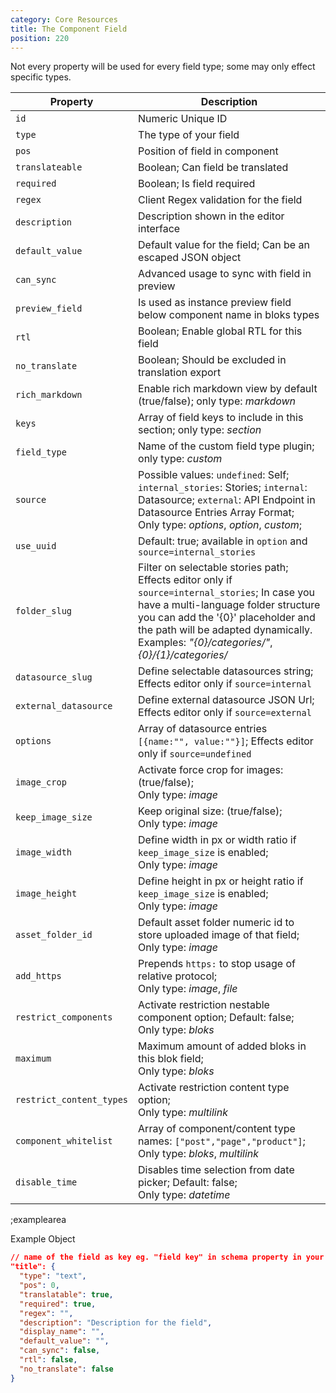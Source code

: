 ```yaml
---
category: Core Resources
title: The Component Field
position: 220
---
```


Not every property will be used for every field type; some may only effect specific types.

| Property | Description |
|---|---|
| `id` | Numeric Unique ID |
| `type` | The type of your field |
| `pos` | Position of field in component |
| `translateable` | Boolean; Can field be translated |
| `required` | Boolean; Is field required |
| `regex` | Client Regex validation for the field |
| `description` | Description shown in the editor interface |
| `default_value` | Default value for the field; Can be an escaped JSON object |
| `can_sync` | Advanced usage to sync with field in preview |
| `preview_field` | Is used as instance preview field below component name in bloks types |
| `rtl` | Boolean; Enable global RTL for this field |
| `no_translate` | Boolean; Should be excluded in translation export |
| `rich_markdown` | Enable rich markdown view by default (true/false); only type: *markdown* |
| `keys` | Array of field keys to include in this section; only type: *section* |
| `field_type` | Name of the custom field type plugin; only type: *custom* |
| `source` | Possible values: `undefined`: Self; `internal_stories`: Stories; `internal`: Datasource; `external`: API Endpoint in Datasource Entries Array Format; <br>Only type: *options*, *option*, *custom*;  |
| `use_uuid` | Default: true; available in `option` and `source=internal_stories` |
| `folder_slug` | Filter on selectable stories path; Effects editor only if `source=internal_stories`; In case you have a multi-language folder structure you can add the '{0}' placeholder and the path will be adapted dynamically. Examples: *"{0}/categories/"*, *{0}/{1}/categories/* |
| `datasource_slug` | Define selectable datasources string; Effects editor only if `source=internal` |
| `external_datasource` | Define external datasource JSON Url; Effects editor only if `source=external` |
| `options` | Array of datasource entries `[{name:"", value:""}]`; Effects editor only if `source=undefined` | 
| `image_crop` | Activate force crop for images: (true/false); <br>Only type: *image* |
| `keep_image_size` | Keep original size: (true/false); <br>Only type: *image* |
| `image_width` | Define width in px or width ratio if `keep_image_size` is enabled; <br>Only type: *image* |
| `image_height` | Define height in px or height ratio if `keep_image_size` is enabled; <br>Only type: *image* |
| `asset_folder_id` | Default asset folder numeric id to store uploaded image of that field; <br>Only type: *image* |
| `add_https` | Prepends `https:` to stop usage of relative protocol; <br>Only type: *image*, *file* |
| `restrict_components` | Activate restriction nestable component option; Default: false; <br>Only type: *bloks* |
| `maximum` | Maximum amount of added bloks in this blok field; <br>Only type: *bloks* |
| `restrict_content_types` | Activate restriction content type option; <br>Only type: *multilink* |
| `component_whitelist` | Array of component/content type names: `["post","page","product"]`; <br>Only type: *bloks*, *multilink* |
| `disable_time` | Disables time selection from date picker; Default: false; <br>Only type: *datetime* |

;examplearea

Example Object

```json
// name of the field as key eg. "field key" in schema property in your component
"title": {
  "type": "text",
  "pos": 0,
  "translatable": true,
  "required": true,
  "regex": "",
  "description": "Description for the field",
  "display_name": "",
  "default_value": "",
  "can_sync": false,
  "rtl": false,
  "no_translate": false
}
```
